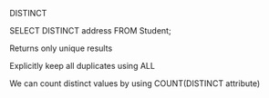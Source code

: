 DISTINCT

SELECT DISTINCT address
FROM Student;

Returns only unique results

Explicitly keep all duplicates using ALL

We can count distinct values by using COUNT(DISTINCT attribute)